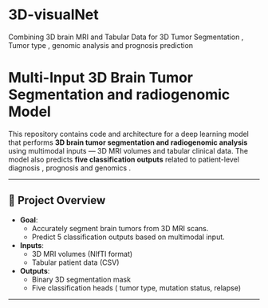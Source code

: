 # 3D-visualNet
Combining 3D brain MRI and Tabular Data for 3D Tumor Segmentation , Tumor type , genomic analysis and prognosis prediction
# Multi-Input 3D Brain Tumor Segmentation and radiogenomic Model

This repository contains code and architecture for a deep learning model that performs **3D brain tumor segmentation and radiogenomic analysis** using multimodal inputs — 3D MRI volumes and tabular clinical data. The model also predicts **five classification outputs** related to patient-level diagnosis , prognosis and genomics .

---

## 🧠 Project Overview

- **Goal**:
  - Accurately segment brain tumors from 3D MRI scans.
  - Predict 5 classification outputs based on multimodal input.
- **Inputs**:
  - 3D MRI volumes (NIfTI format)
  - Tabular patient data (CSV)
- **Outputs**:
  - Binary 3D segmentation mask
  - Five classification heads ( tumor type, mutation status, relapse)

---
